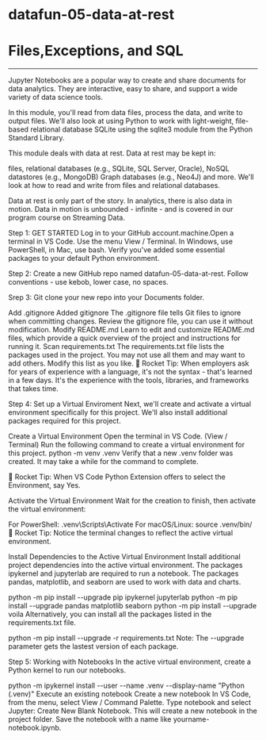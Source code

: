 # datafun-05-data-at-rest
# Files,Exceptions, and SQL 
---
Jupyter Notebooks are a popular way to create and share documents for data analytics. They are interactive, easy to share, and support a wide variety of data science tools.

In this module, you'll read from data files, process the data, and write to output files. We'll also look at using Python to work with light-weight, file-based relational database SQLite using the sqlite3 module from the Python Standard Library.

This module deals with data at rest. Data at rest may be kept in:

files,
relational databases (e.g., SQLite, SQL Server, Oracle),
NoSQL datastores (e.g., MongoDB)
Graph databases (e.g., Neo4J)
and more.
We'll look at how to read and write from files and relational databases.

Data at rest is only part of the story. In analytics, there is also data in motion. Data in motion is unbounded - infinite - and is covered in our program course on Streaming Data.

Step 1: GET STARTED
Log in to your GitHub account.machine.Open a terminal in VS Code. Use the menu View / Terminal. In Windows, use PowerShell, in Mac, use bash. Verify you've added some essential packages to your default Python environment.

Step 2: Create a new GitHub repo named datafun-05-data-at-rest. Follow conventions - use kebob, lower case, no spaces.

Srep 3: Git clone your new repo into your Documents folder.

Add .gitignore
Added gitignore
The .gitignore file tells Git files to ignore when committing changes.
Review the gitignore file, you can use it without modification.
Modify README.md
Learn to edit and customize README.md files, which provide a quick overview of the project and instructions for running it.
Scan requirements.txt
The requirements.txt file lists the packages used in the project.
You may not use all them and may want to add others. Modify this list as you like.
🚀 Rocket Tip: When employers ask for years of experience with a language, it's not the syntax - that's learned in a few days. It's the experience with the tools, libraries, and frameworks that takes time.

Step 4: Set up a Virtual Enviroment
Next, we'll create and activate a virtual environment specifically for this project. We'll also install additional packages required for this project.

Create a Virtual Environment
Open the terminal in VS Code. (View / Terminal)
Run the following command to create a virtual environment for this project.
python -m venv .venv
Verify that a new .venv folder was created. It may take a while for the command to complete.

🚀 Rocket Tip: When VS Code Python Extension offers to select the Environment, say Yes.

Activate the Virtual Environment
Wait for the creation to finish, then activate the virtual environment:

For PowerShell: .venv\Scripts\Activate
For macOS/Linux: source .venv/bin/
🚀 Rocket Tip: Notice the terminal changes to reflect the active virtual environment.

Install Dependencies to the Active Virtual Environment
Install additional project dependencies into the active virtual environment. The packages ipykernel and jupyterlab are required to run a notebook. The packages pandas, matplotlib, and seaborn are used to work with data and charts.

python -m pip install --upgrade pip ipykernel jupyterlab
python -m pip install --upgrade pandas matplotlib seaborn
python -m pip install --upgrade voila
Alternatively, you can install all the packages listed in the requirements.txt file.

python -m pip install --upgrade -r requirements.txt
Note: The --upgrade parameter gets the lastest version of each package.

Step 5: Working with Notebooks
In the active virtual environment, create a Python kernel to run our notebooks.

python -m ipykernel install --user --name .venv --display-name "Python (.venv)"
Execute an existing notebook
Create a new notebook
In VS Code, from the menu, select View / Command Palette. Type notebook and select Jupyter: Create New Blank Notebook. This will create a new notebook in the project folder. Save the notebook with a name like yourname-notebook.ipynb.
